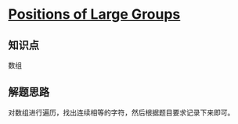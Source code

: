 # [Positions of Large Groups](https://leetcode.com/problems/positions-of-large-groups/)

## 知识点

数组

## 解题思路

对数组进行遍历，找出连续相等的字符，然后根据题目要求记录下来即可。
